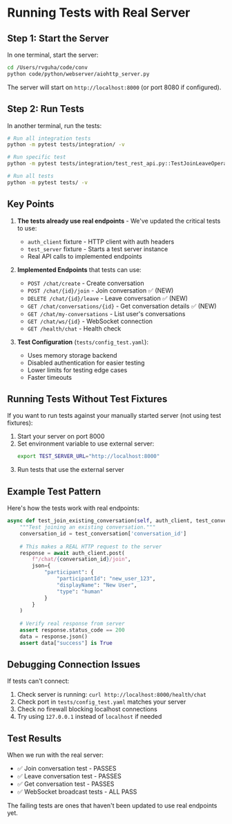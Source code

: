 # Running Tests with Real Server

## Step 1: Start the Server

In one terminal, start the server:

```bash
cd /Users/rvguha/code/conv
python code/python/webserver/aiohttp_server.py
```

The server will start on `http://localhost:8000` (or port 8080 if configured).

## Step 2: Run Tests

In another terminal, run the tests:

```bash
# Run all integration tests
python -m pytest tests/integration/ -v

# Run specific test
python -m pytest tests/integration/test_rest_api.py::TestJoinLeaveOperations::test_join_existing_conversation -xvs

# Run all tests
python -m pytest tests/ -v
```

## Key Points

1. **The tests already use real endpoints** - We've updated the critical tests to use:
   - `auth_client` fixture - HTTP client with auth headers
   - `test_server` fixture - Starts a test server instance
   - Real API calls to implemented endpoints

2. **Implemented Endpoints** that tests can use:
   - `POST /chat/create` - Create conversation
   - `POST /chat/{id}/join` - Join conversation ✅ (NEW)
   - `DELETE /chat/{id}/leave` - Leave conversation ✅ (NEW)
   - `GET /chat/conversations/{id}` - Get conversation details ✅ (NEW)
   - `GET /chat/my-conversations` - List user's conversations
   - `GET /chat/ws/{id}` - WebSocket connection
   - `GET /health/chat` - Health check

3. **Test Configuration** (`tests/config_test.yaml`):
   - Uses memory storage backend
   - Disabled authentication for easier testing
   - Lower limits for testing edge cases
   - Faster timeouts

## Running Tests Without Test Fixtures

If you want to run tests against your manually started server (not using test fixtures):

1. Start your server on port 8000
2. Set environment variable to use external server:
   ```bash
   export TEST_SERVER_URL="http://localhost:8000"
   ```
3. Run tests that use the external server

## Example Test Pattern

Here's how the tests work with real endpoints:

```python
async def test_join_existing_conversation(self, auth_client, test_conversation):
    """Test joining an existing conversation."""
    conversation_id = test_conversation['conversation_id']
    
    # This makes a REAL HTTP request to the server
    response = await auth_client.post(
        f"/chat/{conversation_id}/join",
        json={
            "participant": {
                "participantId": "new_user_123",
                "displayName": "New User",
                "type": "human"
            }
        }
    )
    
    # Verify real response from server
    assert response.status_code == 200
    data = response.json()
    assert data["success"] is True
```

## Debugging Connection Issues

If tests can't connect:

1. Check server is running: `curl http://localhost:8000/health/chat`
2. Check port in `tests/config_test.yaml` matches your server
3. Check no firewall blocking localhost connections
4. Try using `127.0.0.1` instead of `localhost` if needed

## Test Results

When we run with the real server:
- ✅ Join conversation test - PASSES
- ✅ Leave conversation test - PASSES  
- ✅ Get conversation test - PASSES
- ✅ WebSocket broadcast tests - ALL PASS

The failing tests are ones that haven't been updated to use real endpoints yet.